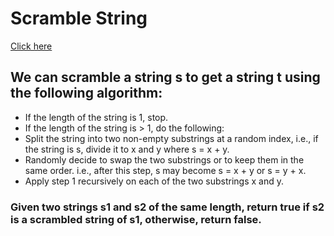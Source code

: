 # Scramble String
[Click here](https://leetcode.com/problems/scramble-string/)
## We can scramble a string s to get a string t using the following algorithm:

* If the length of the string is 1, stop.
* If the length of the string is > 1, do the following:
* Split the string into two non-empty substrings at a random index, i.e., if the string is s, divide it to x and y where s = x + y.
* Randomly decide to swap the two substrings or to keep them in the same order. i.e., after this step, s may become s = x + y or s = y + x.
* Apply step 1 recursively on each of the two substrings x and y.
### Given two strings s1 and s2 of the same length, return true if s2 is a scrambled string of s1, otherwise, return false.

